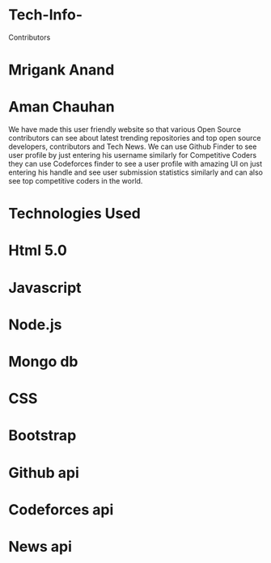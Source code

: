 # Tech-Info-
Contributors 
# Mrigank Anand 
# Aman Chauhan 
We have made this user friendly website so that various Open Source contributors can see about latest trending repositories and top open source developers, contributors and Tech News. We can use Github Finder to see user profile by just entering his username similarly for Competitive Coders they can use Codeforces finder to see a user profile with amazing UI on just entering his handle and see user submission statistics similarly and can also see top competitive coders in the world. 
# Technologies Used
# Html 5.0
# Javascript
# Node.js
# Mongo db
# CSS
# Bootstrap
# Github api
# Codeforces api
# News api

